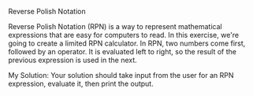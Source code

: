 Reverse Polish Notation


Reverse Polish Notation (RPN) is a way to represent mathematical expressions that are easy for computers to read. In this
exercise, we're going to create a limited RPN calculator.
In RPN, two numbers come first, followed by an operator. It is evaluated left to right, so the result of the previous expression
is used in the next. 


My Solution:
Your solution should take input from the user for an RPN expression, evaluate it, then print the output. 
